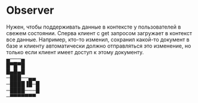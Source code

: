 # Observer

Нужен, чтобы поддерживать данные в контексте у пользователей в свежем состоянии.
Сперва клиент с get запросом загружает в контекст все данные.
Например, кто-то изменил, сохранил какой-то документ в базе и клиенту автоматически должно отправляться это изменение, 
но только если клиент имеет доступ к этому документу.   
▄───▄  
█▀█▀█  
█▄█▄█  
─███──▄▄  
─████▐█─█  
─████───█  
─▀▀▀▀▀▀▀  
